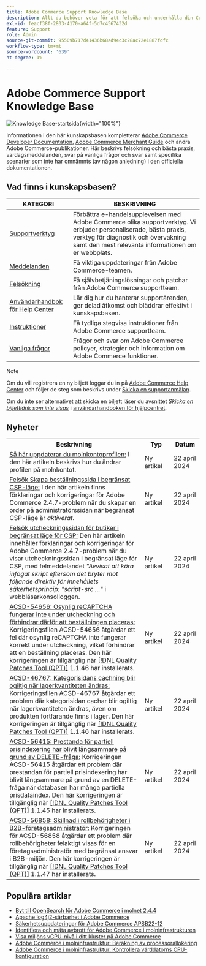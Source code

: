 ```yaml
---
title: Adobe Commerce Support Knowledge Base
description: Allt du behöver veta för att felsöka och underhålla din Commerce Store.
exl-id: feacf38f-2803-4170-a64f-5d7c4567432d
feature: Support
role: Admin
source-git-commit: 95509b717d41436b68ad94c3c28ac72e1887fdfc
workflow-type: tm+mt
source-wordcount: '639'
ht-degree: 1%

---
```


# Adobe Commerce Support Knowledge Base

![Knowledge Base-startsida](../help/assets/knowledge-base-home-page-cover.jpg){width="100%"}

Informationen i den här kunskapsbasen kompletterar [Adobe Commerce Developer Documentation](https://developer.adobe.com/commerce/docs), [Adobe Commerce Merchant Guide](https://experienceleague.adobe.com/docs/commerce-admin/user-guides/home.html) och andra Adobe Commerce-publikationer. Här beskrivs felsökning och bästa praxis, vardagsmeddelanden, svar på vanliga frågor och svar samt specifika scenarier som inte har omnämnts (av någon anledning) i den officiella dokumentationen.

## Vad finns i kunskapsbasen?

| KATEGORI | BESKRIVNING |
| --- | --- |
| [Supportverktyg](/help/support-tools/overview.md) | Förbättra e-handelsupplevelsen med Adobe Commerce olika supportverktyg. Vi erbjuder personaliserade, bästa praxis, verktyg för diagnostik och övervakning samt den mest relevanta informationen om er webbplats. |
| [Meddelanden](/help/announcements/overview.md) | Få viktiga uppdateringar från Adobe Commerce-teamen. |
| [Felsökning](/help/troubleshooting/overview.md) | Få självbetjäningslösningar och patchar från Adobe Commerce supportteam. |
| [Användarhandbok för Help Center](/help/help-center-guide/help-center/magento-help-center-user-guide.md) | Lär dig hur du hanterar supportärenden, ger delad åtkomst och bläddrar effektivt i kunskapsbasen. |
| [Instruktioner](/help/how-to/overview.md) | Få tydliga stegvisa instruktioner från Adobe Commerce supportteam. |
| [Vanliga frågor](/help/faq/overview.md) | Frågor och svar om Adobe Commerce policyer, strategier och information om Adobe Commerce funktioner. |

>[!NOTE]
>
>Om du vill registrera en ny biljett loggar du in på [Adobe Commerce Help Center](https://support.magento.com/) och följer de steg som beskrivs under [Skicka en supportanmälan](https://experienceleague.adobe.com/en/docs/commerce-knowledge-base/kb/help-center-guide/magento-help-center-user-guide#submit-ticket).
>
>Om du inte ser alternativet att skicka en biljett läser du avsnittet *[Skicka en biljettlänk som inte visas](https://experienceleague.adobe.com/en/docs/commerce-knowledge-base/kb/help-center-guide/magento-help-center-user-guide#no-submit-link)* i [användarhandboken för hjälpcentret](/help/help-center-guide/help-center/magento-help-center-user-guide.md).

## Nyheter

<table style="width:100%">
  <tr>
    <th style="width:70%">Beskrivning</th>
    <th style="width:15%">Typ</th>
    <th style="width:15%">Datum</th>
  </tr>

<tr>
    <td>
    <a href = "https://experienceleague.adobe.com/en/docs/commerce-knowledge-base/kb/how-to/how-to-update-the-cloud-account-profile">Så här uppdaterar du molnkontoprofilen:</a> I den här artikeln beskrivs hur du ändrar profilen på molnkontot.
    </td>
    <td>Ny artikel</td>
    <td>22 april 2024</td>
  </tr>

<td>
    <a href = "https://experienceleague.adobe.com/en/docs/commerce-knowledge-base/kb/troubleshooting/payments/admin-create-order-page-in-csp-restricted-mode">Felsök Skapa beställningssida i begränsat CSP-läge:</a> I den här artikeln finns förklaringar och korrigeringar för Adobe Commerce 2.4.7-problem när du skapar en order på administratörssidan när begränsat CSP-läge är <em>aktiverat</em>.  
    </td>
    <td>Ny artikel</td>
    <td>22 april 2024</td>
  </tr>

<tr>
    <td>
    <a href="https://experienceleague.adobe.com/en/docs/commerce-knowledge-base/kb/troubleshooting/payments/storefront-checkout-page-in-csp-restricted-mode">Felsök utcheckningssidan för butiker i begränsat läge för CSP:</a> Den här artikeln innehåller förklaringar och korrigeringar för Adobe Commerce 2.4.7-problem när du visar utcheckningssidan i begränsat läge för CSP, med felmeddelandet <em>"Avvisat att köra infogat skript eftersom det bryter mot följande direktiv för innehållets säkerhetsprincip: "script-src ..."</em> i webbläsarkonsolloggen. 
    </td>
    <td>Ny artikel </td>
    <td>22 april 2024</td>
 </tr>

<tr>
    <td>
    <a href="https://experienceleague.adobe.com/en/docs/commerce-knowledge-base/kb/support-tools/patches/v1-1-46/acsd-54656-invisible-recaptcha-fails-during-checkout-preventing-order-placement">ACSD-54656: Osynlig reCAPTCHA fungerar inte under utcheckning och förhindrar därför att beställningen placeras:</a> Korrigeringsfilen ACSD-54656 åtgärdar ett fel där osynlig reCAPTCHA inte fungerar korrekt under utcheckning, vilket förhindrar att en beställning placeras. Den här korrigeringen är tillgänglig när <a href="https://experienceleague.adobe.com/docs/commerce-knowledge-base/kb/announcements/commerce-announcements/magento-quality-patches-released-new-tool-to-self-serve-quality-patches.html">[!DNL Quality Patches Tool (QPT)]</a> 1.1.46 har installerats. 
    </td>
    <td>Ny artikel </td>
    <td>22 april 2024</td>
 </tr>

<tr>
    <td>
    <a href="https://experienceleague.adobe.com/en/docs/commerce-knowledge-base/kb/support-tools/patches/v1-1-46/acsd-46767-category-page-caches-invalidate-when-the-stock-quantity-changes">ACSD-46767: Kategorisidans cachning blir ogiltig när lagerkvantiteten ändras:</a> Korrigeringsfilen ACSD-46767 åtgärdar ett problem där kategorisidan cachar blir ogiltig när lagerkvantiteten ändras, även om produkten fortfarande finns i lager. Den här korrigeringen är tillgänglig när <a href="https://experienceleague.adobe.com/docs/commerce-knowledge-base/kb/announcements/commerce-announcements/magento-quality-patches-released-new-tool-to-self-serve-quality-patches.html">[!DNL Quality Patches Tool (QPT)]</a> 1.1.46 har installerats.  
    </td>
    <td>Ny artikel </td>
    <td>22 april 2024</td>
 </tr>

<tr>
    <td>
    <a href="https://experienceleague.adobe.com/en/docs/commerce-knowledge-base/kb/support-tools/patches/v1-1-45/acsd-56415-performance-of-partial-price-indexing-is-slowed-down-due-to-a-delete-query">ACSD-56415: Prestanda för partiell prisindexering har blivit långsammare på grund av DELETE-fråga:</a> Korrigeringen ACSD-56415 åtgärdar ett problem där prestandan för partiell prisindexering har blivit långsammare på grund av en DELETE-fråga när databasen har många partiella prisdataindex. Den här korrigeringen är tillgänglig när <a href="https://experienceleague.adobe.com/docs/commerce-knowledge-base/kb/announcements/commerce-announcements/magento-quality-patches-released-new-tool-to-self-serve-quality-patches.html">[!DNL Quality Patches Tool (QPT)]</a> 1.1.45 har installerats.  
    </td>
    <td>Ny artikel </td>
    <td>22 april 2024</td>
 </tr>

<tr>
    <td>
    <a href="https://experienceleague.adobe.com/en/docs/commerce-knowledge-base/kb/support-tools/patches/v1-1-47/acsd-56858-role-permissions-display-issue-in-b2b-company-admin-panel">ACSD-56858: Skillnad i rollbehörigheter i B2B-företagsadministratör:</a> Korrigeringen för ACSD-56858 åtgärdar ett problem där rollbehörigheter felaktigt visas för en företagsadministratör med begränsat ansvar i B2B-miljön. Den här korrigeringen är tillgänglig när <a href="https://experienceleague.adobe.com/docs/commerce-knowledge-base/kb/announcements/commerce-announcements/magento-quality-patches-released-new-tool-to-self-serve-quality-patches.html">[!DNL Quality Patches Tool (QPT)]</a> 1.1.47 har installerats. 
    </td>
    <td>Ny artikel </td>
    <td>22 april 2024</td>
 </tr>
</table>

## Populära artiklar

* [Byt till OpenSearch för Adobe Commerce i molnet 2.4.4](/help/announcements/adobe-commerce-announcements/switching-to-opensearch-for-adobe-commerce-on-cloud-2-4-4.md)
* [Apache log4j2-sårbarhet i Adobe Commerce](/help/announcements/adobe-commerce-announcements/apache-log4j2-adobe-commerce.md)
* [Säkerhetsuppdateringar för Adobe Commerce APSB22-12](/help/troubleshooting/known-issues-patches-attached/0-day-vulnerability-patch.md)
* [Identifiera och mäta avbrott för Adobe Commerce i molninfrastrukturen](/help/how-to/general/how-to-identify-outages.md)
* [Visa miljöns vCPU-nivå i ditt kluster på Adobe Commerce](/help/how-to/general/check-vcpu-using-observation-for-adobe-commerce.md)
* [Adobe Commerce i molninfrastruktur: Beräkning av processorallokering](/help/how-to/general/magento-commerce-cloud-cpu-allocation-calculation.md)
* [Adobe Commerce i molninfrastruktur: Kontrollera värddatorns CPU-konfiguration](/help/how-to/general/magento-commerce-cloud-check-hosts-cpu-configuration.md)
